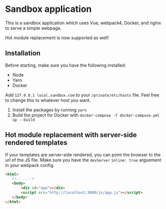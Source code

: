 # Sandbox application

This is a sandbox application which uses Vue, webpack4, Docker, and nginx to serve a simple webpage.

Hot module replacement is now supported as well!

## Installation

Before starting, make sure you have the following installed:

- Node
- Yarn
- Docker

Add `127.0.0.1 local.sandbox.com` to your `/private/etc/hosts` file. Feel free to change this to whatever host you want.

1. Install the packages by running `yarn`
2. Build the project for Docker with `docker-compose -f docker-compose.yml up --build`

## Hot module replacement with server-side rendered templates

If your templates are server-side rendered, you can point the browser to the url of the JS file.
Make sure you have the `devServer` `inline: true` arguement in your webpack config.
 
 ```html
<html>
    <!--...-->
    <body>
        <div id="app"></div>
        <script src="http://localhost:3000/js/app.js"></script>
    </body>
</html>
```
